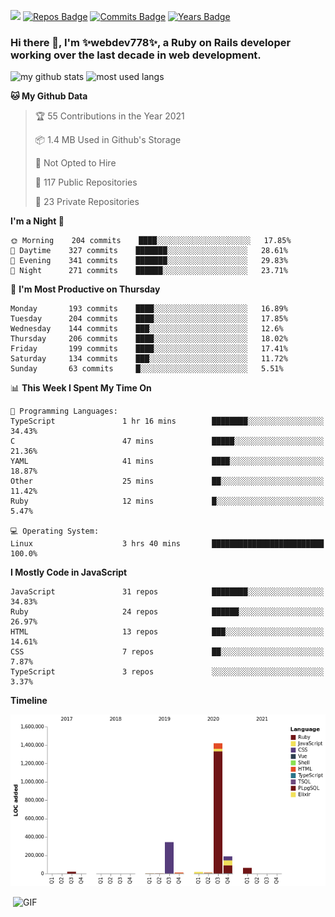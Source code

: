 ![](https://visitor-badge.glitch.me/badge?page_id=webdev778.webdev778)
[![Repos Badge](https://badges.pufler.dev/repos/webdev778)](https://badges.pufler.dev)
[![Commits Badge](https://badges.pufler.dev/commits/monthly/webdev778)](https://badges.pufler.dev)
[![Years Badge](https://badges.pufler.dev/years/webdev778)](https://badges.pufler.dev)
### Hi there 👋, I'm ✨webdev778✨, a Ruby on Rails developer working over the last decade in web development.


![my github stats](https://github-readme-stats.vercel.app/api?username=webdev778&show_icons=true&theme=tokyonight&line_height=27)
![most used langs](https://github-readme-stats.vercel.app/api/top-langs/?username=webdev778&hide=css,html&theme=tokyonight)

<!--START_SECTION:waka-->
**🐱 My Github Data** 

> 🏆 55 Contributions in the Year 2021
 > 
> 📦 1.4 MB Used in Github's Storage 
 > 
> 🚫 Not Opted to Hire
 > 
> 📜 117 Public Repositories 
 > 
> 🔑 23 Private Repositories  
 > 
**I'm a Night 🦉** 

```text
🌞 Morning    204 commits    ████░░░░░░░░░░░░░░░░░░░░░   17.85% 
🌆 Daytime    327 commits    ███████░░░░░░░░░░░░░░░░░░   28.61% 
🌃 Evening    341 commits    ███████░░░░░░░░░░░░░░░░░░   29.83% 
🌙 Night      271 commits    ██████░░░░░░░░░░░░░░░░░░░   23.71%

```
📅 **I'm Most Productive on Thursday** 

```text
Monday       193 commits    ████░░░░░░░░░░░░░░░░░░░░░   16.89% 
Tuesday      204 commits    ████░░░░░░░░░░░░░░░░░░░░░   17.85% 
Wednesday    144 commits    ███░░░░░░░░░░░░░░░░░░░░░░   12.6% 
Thursday     206 commits    ████░░░░░░░░░░░░░░░░░░░░░   18.02% 
Friday       199 commits    ████░░░░░░░░░░░░░░░░░░░░░   17.41% 
Saturday     134 commits    ███░░░░░░░░░░░░░░░░░░░░░░   11.72% 
Sunday       63 commits     █░░░░░░░░░░░░░░░░░░░░░░░░   5.51%

```


📊 **This Week I Spent My Time On** 

```text
💬 Programming Languages: 
TypeScript               1 hr 16 mins        ████████░░░░░░░░░░░░░░░░░   34.43% 
C                        47 mins             █████░░░░░░░░░░░░░░░░░░░░   21.36% 
YAML                     41 mins             ████░░░░░░░░░░░░░░░░░░░░░   18.87% 
Other                    25 mins             ██░░░░░░░░░░░░░░░░░░░░░░░   11.42% 
Ruby                     12 mins             █░░░░░░░░░░░░░░░░░░░░░░░░   5.47%

💻 Operating System: 
Linux                    3 hrs 40 mins       █████████████████████████   100.0%

```

**I Mostly Code in JavaScript** 

```text
JavaScript               31 repos            ████████░░░░░░░░░░░░░░░░░   34.83% 
Ruby                     24 repos            ██████░░░░░░░░░░░░░░░░░░░   26.97% 
HTML                     13 repos            ███░░░░░░░░░░░░░░░░░░░░░░   14.61% 
CSS                      7 repos             ██░░░░░░░░░░░░░░░░░░░░░░░   7.87% 
TypeScript               3 repos             ░░░░░░░░░░░░░░░░░░░░░░░░░   3.37%

```


**Timeline**

![Chart not found](https://raw.githubusercontent.com/webdev778/webdev778/master/charts/bar_graph.png) 


<!--END_SECTION:waka-->

<img align="right" alt="GIF" src="https://github.com/webdev778/webdev778/blob/main/code.gif?raw=true" width="500" height="320" />

<!--
**webdev778/webdev778** is a ✨ _special_ ✨ repository because its `README.md` (this file) appears on your GitHub profile.

Here are some ideas to get you started:

- 🔭 I’m currently working on ...
- 🌱 I’m currently learning ...
- 👯 I’m looking to collaborate on ...
- 🤔 I’m looking for help with ...
- 💬 Ask me about ...
- 📫 How to reach me: ...
- 😄 Pronouns: ...
- ⚡ Fun fact: ...
-->
